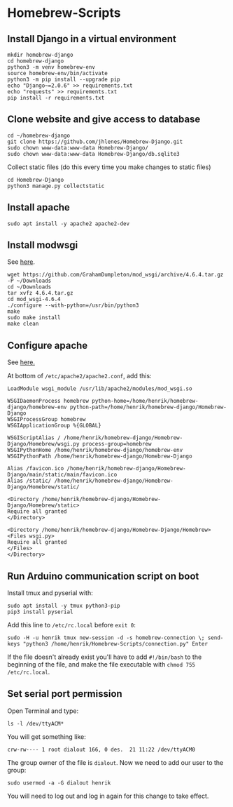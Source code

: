 # Homebrew-Scripts

## Install Django in a virtual environment
```
mkdir homebrew-django
cd homebrew-django
python3 -m venv homebrew-env
source homebrew-env/bin/activate
python3 -m pip install --upgrade pip
echo "Django~=2.0.6" >> requirements.txt
echo "requests" >> requirements.txt
pip install -r requirements.txt
```

## Clone website and give access to database
```
cd ~/homebrew-django
git clone https://github.com/jhlenes/Homebrew-Django.git
sudo chown www-data:www-data Homebrew-Django/
sudo chown www-data:www-data Homebrew-Django/db.sqlite3
```
Collect static files (do this every time you make changes to static files)
```
cd Homebrew-Django
python3 manage.py collectstatic
```

## Install apache
```
sudo apt install -y apache2 apache2-dev
```

## Install modwsgi
See [here](https://modwsgi.readthedocs.io/en/develop/user-guides/quick-installation-guide.html).
```
wget https://github.com/GrahamDumpleton/mod_wsgi/archive/4.6.4.tar.gz -P ~/Downloads
cd ~/Downloads
tar xvfz 4.6.4.tar.gz
cd mod_wsgi-4.6.4
./configure --with-python=/usr/bin/python3
make
sudo make install
make clean
```

## Configure apache
See [here.](https://docs.djangoproject.com/pl/2.1/howto/deployment/wsgi/modwsgi/)

At bottom of ```/etc/apache2/apache2.conf```, add this:
```
LoadModule wsgi_module /usr/lib/apache2/modules/mod_wsgi.so

WSGIDaemonProcess homebrew python-home=/home/henrik/homebrew-django/homebrew-env python-path=/home/henrik/homebrew-django/Homebrew-Django
WSGIProcessGroup homebrew
WSGIApplicationGroup %{GLOBAL}

WSGIScriptAlias / /home/henrik/homebrew-django/Homebrew-Django/Homebrew/wsgi.py process-group=homebrew
WSGIPythonHome /home/henrik/homebrew-django/homebrew-env
WSGIPythonPath /home/henrik/homebrew-django/Homebrew-Django

Alias /favicon.ico /home/henrik/homebrew-django/Homebrew-Django/main/static/main/favicon.ico
Alias /static/ /home/henrik/homebrew-django/Homebrew-Django/Homebrew/static/

<Directory /home/henrik/homebrew-django/Homebrew-Django/Homebrew/static>
Require all granted
</Directory>

<Directory /home/henrik/homebrew-django/Homebrew-Django/Homebrew>
<Files wsgi.py>
Require all granted
</Files>
</Directory>
```

## Run Arduino communication script on boot

Install tmux and pyserial with:
```
sudo apt install -y tmux python3-pip
pip3 install pyserial
```

Add this line to ```/etc/rc.local``` before ```exit 0```:
```
sudo -H -u henrik tmux new-session -d -s homebrew-connection \; send-keys "python3 /home/henrik/Homebrew-Scripts/connection.py" Enter
```
If the file doesn't already exist you'll have to add ```#!/bin/bash``` to the beginning of the file, and make the file executable with ```chmod 755 /etc/rc.local```.

## Set serial port permission
Open Terminal and type:
```
ls -l /dev/ttyACM*
```
You will get something like:
```
crw-rw---- 1 root dialout 166, 0 des.  21 11:22 /dev/ttyACM0
```
The group owner of the file is ```dialout```. Now we need to add our user to the group:
```
sudo usermod -a -G dialout henrik 
```
You will need to log out and log in again for this change to take effect.


